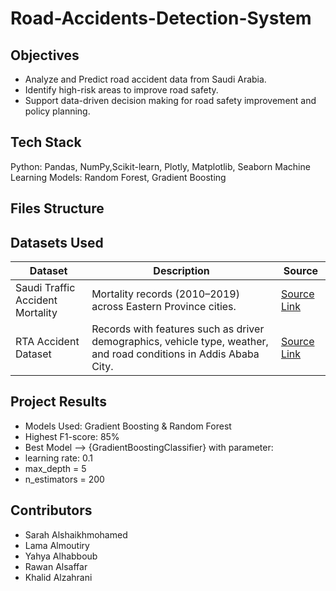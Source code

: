 # Road-Accidents-Detection-System

## Objectives

- Analyze and Predict road accident data from Saudi Arabia.  
- Identify high-risk areas to improve road safety.
- Support data-driven decision making for road safety improvement and policy planning.

## Tech Stack
Python: Pandas, NumPy,Scikit-learn, Plotly, Matplotlib, Seaborn
Machine Learning Models: Random Forest, Gradient Boosting    

## Files Structure

## Datasets Used
| Dataset | Description | Source |
|----------|--------------|---------|
| Saudi Traffic Accident Mortality | Mortality records (2010–2019) across Eastern Province cities. | [Source Link](https://data.mendeley.com/datasets/f5t4kvmn8g/2) |
| RTA Accident Dataset | Records with features such as driver demographics, vehicle type, weather, and road conditions in Addis Ababa City.| [Source Link](https://www.kaggle.com/datasets/saurabhshahane/road-traffic-accidents) |

## Project Results
- Models Used: Gradient Boosting & Random Forest
- Highest F1-score: 85%  
- Best Model --> {GradientBoostingClassifier} with parameter:
 - learning rate: 0.1
 - max_depth = 5
 - n_estimators = 200


## Contributors
- Sarah Alshaikhmohamed
- Lama Almoutiry
- Yahya Alhabboub
- Rawan Alsaffar
- Khalid Alzahrani
